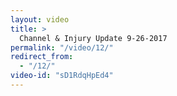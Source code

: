 ```yaml
---
layout: video
title: >
  Channel & Injury Update 9-26-2017
permalink: "/video/12/"
redirect_from:
  - "/12/"
video-id: "sD1RdqHpEd4"
---
```

